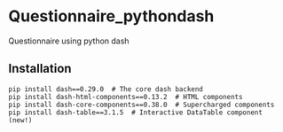 # Questionnaire_pythondash
Questionnaire using python dash

## Installation
```
pip install dash==0.29.0  # The core dash backend
pip install dash-html-components==0.13.2  # HTML components
pip install dash-core-components==0.38.0  # Supercharged components
pip install dash-table==3.1.5  # Interactive DataTable component (new!)
```

